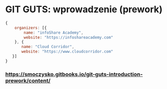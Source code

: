 # GIT GUTS: wprowadzenie (prework)





```js
{
    organizers: [{
        name: "infoShare Academy",
        website: "https://infoshareacademy.com"
    }, {
       name: "Cloud Corridor",
       website: "https://www.cloudcorridor.com"
   }]
}
```


### https://smoczysko.gitbooks.io/git-guts-introduction-prework/content/
